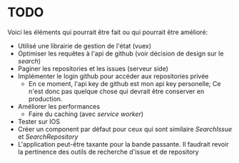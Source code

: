 # TODO

Voici les éléments qui pourrait être fait ou qui pourrait être amélioré:

- Utilisé une librairie de gestion de l'état (vuex)
- Optimiser les requêtes à l'api de github (voir décision de design sur le _search_)
- Paginer les repositories et les issues (serveur side)
- Implémenter le login github pour accéder aux repositories privée
  - En ce moment, l'api key de github est mon api key personelle; Ce n'est donc pas quelque chose qui devrait être conserver en production.
- Améliorer les performances
  - Faire du caching (avec _service worker_)
- Tester sur IOS
- Créer un component par défaut pour ceux qui sont similaire _SearchIssue_ et _SearchRepository_
- L'application peut-être taxante pour la bande passante. Il faudrait revoir la pertinence des outils de recherche d'issue et de repository
